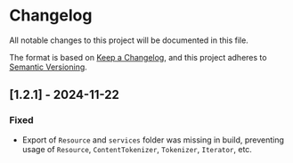 # Changelog

All notable changes to this project will be documented in this file.

The format is based on [Keep a Changelog](https://keepachangelog.com/en/1.1.0/),
and this project adheres to [Semantic Versioning](https://semver.org/spec/v2.0.0.html).

## [1.2.1] - 2024-11-22

### Fixed

- Export of `Resource` and `services` folder was missing in build, preventing usage of `Resource`, `ContentTokenizer`, `Tokenizer`, `Iterator`, etc.